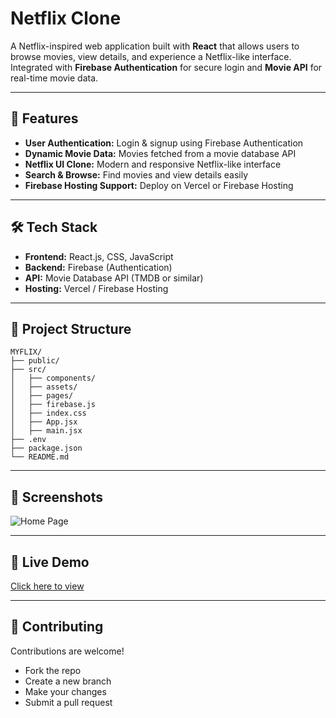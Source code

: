 # Netflix Clone

A Netflix-inspired web application built with **React** that allows users to browse movies, view details, and experience a Netflix-like interface. Integrated with **Firebase Authentication** for secure login and **Movie API** for real-time movie data.

---

## 🚀 Features
- **User Authentication:** Login & signup using Firebase Authentication  
- **Dynamic Movie Data:** Movies fetched from a movie database API  
- **Netflix UI Clone:** Modern and responsive Netflix-like interface  
- **Search & Browse:** Find movies and view details easily  
- **Firebase Hosting Support:** Deploy on Vercel or Firebase Hosting  

---

## 🛠️ Tech Stack
- **Frontend:** React.js, CSS, JavaScript  
- **Backend:** Firebase (Authentication)  
- **API:** Movie Database API (TMDB or similar)  
- **Hosting:** Vercel / Firebase Hosting  

---

## 📂 Project Structure
```
MYFLIX/
├── public/
├── src/
│   ├── components/
│   ├── assets/
│   ├── pages/
│   ├── firebase.js
│   ├── index.css
│   ├── App.jsx
│   ├── main.jsx
├── .env
├── package.json
└── README.md
```

---

## 📸 Screenshots
![Home Page](https://github.com/user-attachments/assets/e876c573-ab3f-4464-b9e0-2d3bef5106fe)


---

## 🎯 Live Demo
[Click here to view](https://myflix-coral.vercel.app/)  

---

## 🤝 Contributing
Contributions are welcome!  
- Fork the repo  
- Create a new branch  
- Make your changes  
- Submit a pull request  


